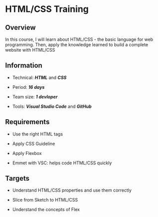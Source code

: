 # HTML/CSS Training

## Overview

In this course, I will learn about HTML/CSS - the basic language for web programming.
Then, apply the knowledge learned to build a complete website with HTML/CSS

## Information

- Technical: **_HTML_** and **_CSS_**

- Period: **_16 days_**

- Team size: **_1 devloper_**

- Tools: **_Visual Studio Code_** and **_GitHub_**

## Requirements

- Use the right HTML tags

- Apply CSS Guideline

- Apply Flexbox

- Emmet with VSC: helps code HTML/CSS quickly

## Targets

- Understand HTML/CSS properties and use them correctly

- Slice from Sketch to HTML/CSS

- Understand the concepts of Flex
